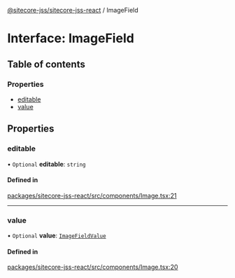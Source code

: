 [@sitecore-jss/sitecore-jss-react](../README.md) / ImageField

# Interface: ImageField

## Table of contents

### Properties

- [editable](ImageField.md#editable)
- [value](ImageField.md#value)

## Properties

### editable

• `Optional` **editable**: `string`

#### Defined in

[packages/sitecore-jss-react/src/components/Image.tsx:21](https://github.com/Sitecore/jss/blob/b66d8d02e/packages/sitecore-jss-react/src/components/Image.tsx#L21)

___

### value

• `Optional` **value**: [`ImageFieldValue`](ImageFieldValue.md)

#### Defined in

[packages/sitecore-jss-react/src/components/Image.tsx:20](https://github.com/Sitecore/jss/blob/b66d8d02e/packages/sitecore-jss-react/src/components/Image.tsx#L20)
